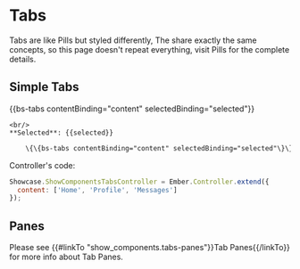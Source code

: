 # Tabs

Tabs are like Pills but styled differently,
The share exactly the same concepts, so this page doesn't repeat everything, visit Pills for the complete details.

## Simple Tabs

<div class="bs-example">
    {{bs-tabs contentBinding="content" selectedBinding="selected"}}

    <br/>
    **Selected**: {{selected}}
</div>


``` html
    \{\{bs-tabs contentBinding="content" selectedBinding="selected"\}\}
```

Controller's code:

``` javascript
Showcase.ShowComponentsTabsController = Ember.Controller.extend({
  content: ['Home', 'Profile', 'Messages']
});
```

## Panes

Please see {{#linkTo "show_components.tabs-panes"}}Tab Panes{{/linkTo}} for more info about Tab Panes.
